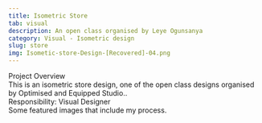 ```yaml
---
title: Isometric Store
tab: visual
description: An open class organised by Leye Ogunsanya
category: Visual - Isometric design
slug: store
img: Isometic-store-Design-[Recovered]-04.png
---
```


<div class="lg:p-4 pt-4 mb-4 text-pryColor font-bold text-2xl lg:text-4xl">
  Project Overview
</div>

<div class="lg:p-4 mb-4 leading-9">
This is an isometric store design, one of the open class designs organised by Optimised and Equipped Studio..
<div class="pt-4 ">
 <span class = "text-pryColor font-bold"> Responsibility:</span> Visual Designer
</div>
</div>

<div class=" pt-4 lg:p-4 mb-4 leading-9">
Some featured images that include my process.
</div>

   <div class="mt-14">
    <div><dynamic-image filename="Isometic-store-Design-[Recovered]-03.png"></dynamic-image> </div>
        <div class ="mt-14"><dynamic-image filename="Isometic-store-Design-[Recovered]-04.png"></dynamic-image> </div>
  </div>
